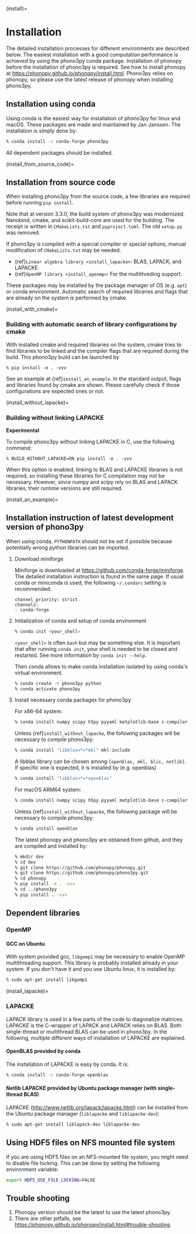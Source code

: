 (install)=

# Installation

The detailed installation processes for different environments are described
below. The easiest installation with a good computation performance is achieved
by using the phono3py conda package. Installation of phonopy before the
installation of phono3py is required. See how to install phonopy at
https://phonopy.github.io/phonopy/install.html. Phono3py relies on phonopy, so
please use the latest release of phonopy when installing phono3py.

<!--
```{contents}
:depth: 3
:local:
```
-->
## Installation using conda

Using conda is the easiest way for installation of phono3py for linux and macOS.
These packages are made and maintained by Jan Janssen. The installation is
simply done by:

```bash
% conda install -c conda-forge phono3py
```

All dependent packages should be installed.

(install_from_source_code)=
## Installation from source code

When installing phono3py from the source code, a few libraries are required
before running `pip install`.

Note that at version 3.3.0, the build system of phono3py was modernized.
Nanobind, cmake, and scikit-build-core are used for the building. The receipt is
written in `CMakeLists.txt` and `pyproject.toml`. The old `setup.py` was
removed.

If phono3py is compiled with a special compiler or special options, manual
modification of `CMakeLists.txt` may be needed.

- {ref}`Linear algebra library <install_lapacke>`: BLAS, LAPACK, and LAPACKE
- {ref}`OpenMP library <install_openmp>`: For the multithreding support.

These packages may be installed by the package manager of OS (e.g. `apt`) or
conda environment. Automatic search of required libraries and flags that are
already on the system is performed by cmake.

(install_with_cmake)=
### Building with automatic search of library configurations by cmake

With installed cmake and required libraries on the system, cmake tries to find
libraries to be linked and the compiler flags that are required during the build.
This phono3py build can be launched by
```
% pip install -e . -vvv
```
See an example at {ref}`install_an_example`. In the standard output, flags and
libraries found by cmake are shown. Please carefully check if those
configurations are expected ones or not.

(install_without_lapacke)=
### Building without linking LAPACKE

**Experimental**

To compile phono3py without linking LAPACKE in C, use the following command:

```
% BUILD_WITHOUT_LAPACKE=ON pip install -e . -vvv
```

When this option is enabled, linking to BLAS and LAPACKE libraries is not
required, so installing these libraries for C compilation may not be necessary.
However, since numpy and scipy rely on BLAS and LAPACK libraries, their runtime
versions are still required.

(install_an_example)=

## Installation instruction of latest development version of phono3py

When using conda, `PYTHONPATH` should not be set if possible because potentially
wrong python libraries can be imported.

1. Download miniforge

   Miniforge is downloaded at https://github.com/conda-forge/miniforge. The
   detailed installation instruction is found in the same page. If usual conda
   or miniconda is used, the following `~/.condarc` setting is recommended:

   ```
   channel_priority: strict
   channels:
   - conda-forge
   ```

2. Initialization of conda and setup of conda environment

   ```bash
   % conda init <your_shell>
   ```

   `<your_shell>` is often `bash` but may be something else. It is important
   that after running `conda init`, your shell is needed to be closed and
   restarted. See more information by `conda init --help`.

   Then conda allows to make conda installation isolated by using conda's
   virtual environment.

   ```bash
   % conda create -n phono3py python
   % conda activate phono3py
   ```

3. Install necessary conda packages for phono3py

   For x86-64 system:

   ```bash
   % conda install numpy scipy h5py pyyaml matplotlib-base c-compiler cxx-compiler cmake spglib
   ```

   Unless {ref}`install_without_lapacke`, the following packages will be
   necessary to compile phono3py:

   ```bash
   % conda install "libblas=*=*mkl" mkl-include
   ```

   A libblas library can be chosen among `[openblas, mkl, blis, netlib]`. If
   specific one is expected, it is installed by (e.g. openblas)

   ```bash
   % conda install "libblas=*=*openblas"
   ```

   For macOS ARM64 system:

   ```bash
   % conda install numpy scipy h5py pyyaml matplotlib-base c-compiler cxx-compiler spglib cmake
   ```

   Unless {ref}`install_without_lapacke`, the following package will be
   necessary to compile phono3py:

   ```bash
   % conda install openblas
   ```

   The latest phonopy and phono3py are obtained from github, and they are
   compiled and installed by:

   ```bash
   % mkdir dev
   % cd dev
   % git clone https://github.com/phonopy/phonopy.git
   % git clone https://github.com/phonopy/phono3py.git
   % cd phonopy
   % pip install -e . -vvv
   % cd ../phono3py
   % pip install . -vvv
   ```

## Dependent libraries

### OpenMP

#### GCC on Ubuntu

With system provided gcc, `libgomp1` may be necessary to enable OpenMP
multithreading support. This library is probably installed already in your
system. If you don't have it and you use Ubuntu linux, it is installed by:

```bash
% sudo apt-get install libgomp1
```

(install_lapacke)=
### LAPACKE

LAPACK library is used in a few parts of the code to diagonalize matrices.
LAPACK*E* is the C-wrapper of LAPACK and LAPACK relies on BLAS. Both
single-thread or multithread BLAS can be used in phono3py. In the following,
multiple different ways of installation of LAPACKE are explained.

#### OpenBLAS provided by conda

The installation of LAPACKE is easy by conda. It is:

```bash
% conda install -c conda-forge openblas
```

#### Netlib LAPACKE provided by Ubuntu package manager (with single-thread BLAS)

LAPACKE (http://www.netlib.org/lapack/lapacke.html) can be installed from the
Ubuntu package manager (`liblapacke` and `liblapacke-dev`):

```bash
% sudo apt-get install liblapack-dev liblapacke-dev
```

## Using HDF5 files on NFS mounted file system

If you are using HDF5 files on an NFS-mounted file system, you might need to
disable file locking. This can be done by setting the following environment
variable:

```bash
export HDF5_USE_FILE_LOCKING=FALSE
```

<!-- (install_openmp)=
## Multithreading and its controlling by C macro

Phono3py uses multithreading concurrency in two ways. One is that written in the
code with OpenMP `parallel for`. The other is achieved by using multithreaded
BLAS. The BLAS multithreading is depending on which BLAS library is chosen by
users and the number of threads to be used may be controlled by the library's
environment variables (e.g., `OPENBLAS_NUM_THREADS` or `MKL_NUM_THREADS`). In
the phono3py C code, these two are written in a nested way, but of course the
nested use of multiple multithreadings has to be avoided. The outer loop of the
nesting is done by the OpenMP `parallel for` code. The inner loop calls LAPACKE
functions and then the LAPACKE functions call the BLAS routines. If both of the
inner and outer multithreadings can be activated, the inner multithreading must
be deactivated at the compilation time. This is achieved by setting the C macro
`MULTITHREADED_BLAS`, which can be written in `CMakeLists.txt`. Deactivating the
multithreading of BLAS using the environment variables is not recommended
because it is also used in the non-nested parts of the code and these
multithreadings are unnecessary to be deactivated. -->

## Trouble shooting

1. Phonopy version should be the latest to use the latest phono3py.
2. There are other pitfalls, see
   https://phonopy.github.io/phonopy/install.html#trouble-shooting.
